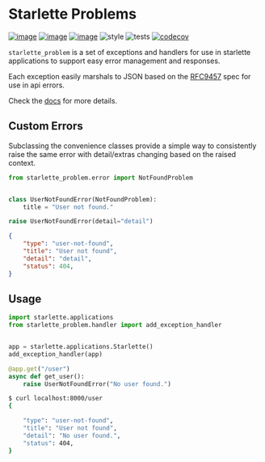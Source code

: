 # Starlette Problems
[![image](https://img.shields.io/pypi/v/starlette_problem.svg)](https://pypi.org/project/starlette-problem/)
[![image](https://img.shields.io/pypi/l/starlette_problem.svg)](https://pypi.org/project/starlette-problem/)
[![image](https://img.shields.io/pypi/pyversions/starlette_problem.svg)](https://pypi.org/project/starlette-problem/)
![style](https://github.com/NRWLDev/starlette-problem/actions/workflows/style.yml/badge.svg)
![tests](https://github.com/NRWLDev/starlette-problem/actions/workflows/tests.yml/badge.svg)
[![codecov](https://codecov.io/gh/NRWLDev/starlette-problem/branch/main/graph/badge.svg)](https://codecov.io/gh/NRWLDev/starlette-problem)

`starlette_problem` is a set of exceptions and handlers for use in starlette
applications to support easy error management and responses.

Each exception easily marshals to JSON based on the
[RFC9457](https://www.rfc-editor.org/rfc/rfc9457.html) spec for use in api
errors.

Check the [docs](https://nrwldev.github.io/starlette-problem) for more details.

## Custom Errors

Subclassing the convenience classes provide a simple way to consistently raise the same error
with detail/extras changing based on the raised context.

```python
from starlette_problem.error import NotFoundProblem


class UserNotFoundError(NotFoundProblem):
    title = "User not found."

raise UserNotFoundError(detail="detail")
```

```json
{
    "type": "user-not-found",
    "title": "User not found",
    "detail": "detail",
    "status": 404,
}
```

## Usage

```python
import starlette.applications
from starlette_problem.handler import add_exception_handler


app = starlette.applications.Starlette()
add_exception_handler(app)

@app.get("/user")
async def get_user():
    raise UserNotFoundError("No user found.")
```

```bash
$ curl localhost:8000/user
{

    "type": "user-not-found",
    "title": "User not found",
    "detail": "No user found.",
    "status": 404,
}
```
